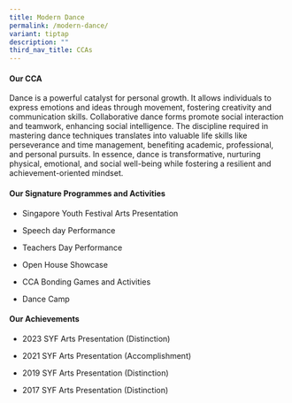 ```yaml
---
title: Modern Dance
permalink: /modern-dance/
variant: tiptap
description: ""
third_nav_title: CCAs
---
```

<h4><strong>Our CCA</strong></h4>
<p>Dance is a powerful catalyst for personal growth. It allows individuals
to express emotions and ideas through movement, fostering creativity and
communication skills. Collaborative dance forms promote social interaction
and teamwork, enhancing social intelligence. The discipline required in
mastering dance techniques translates into valuable life skills like perseverance
and time management, benefiting academic, professional, and personal pursuits.
In essence, dance is transformative, nurturing physical, emotional, and
social well-being while fostering a resilient and achievement-oriented
mindset.</p>
<h4><strong>Our Signature Programmes and Activities</strong></h4>
<ul data-tight="true" class="tight">
<li>
<p>Singapore Youth Festival Arts Presentation&nbsp;</p>
</li>
<li>
<p>Speech day Performance</p>
</li>
<li>
<p>Teachers Day Performance&nbsp;</p>
</li>
<li>
<p>Open House Showcase</p>
</li>
<li>
<p>CCA Bonding Games and Activities</p>
</li>
<li>
<p>Dance Camp&nbsp;</p>
</li>
</ul>
<h4><strong>Our Achievements</strong></h4>
<ul data-tight="true" class="tight">
<li>
<p>2023 SYF Arts Presentation (Distinction)</p>
</li>
<li>
<p>2021 SYF Arts Presentation (Accomplishment)</p>
</li>
<li>
<p>2019 SYF Arts Presentation (Distinction)</p>
</li>
<li>
<p>2017 SYF Arts Presentation (Distinction)</p>
</li>
</ul>
<p></p>